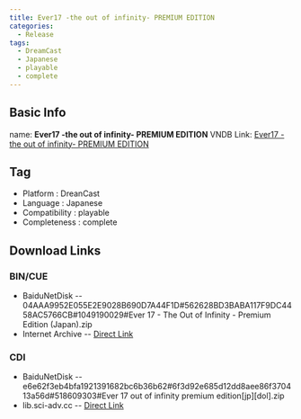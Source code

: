 ```yaml
---
title: Ever17 -the out of infinity- PREMIUM EDITION
categories:
  - Release
tags:
  - DreamCast
  - Japanese
  - playable
  - complete
---
```

## Basic Info

name: **Ever17 -the out of infinity- PREMIUM EDITION**
VNDB Link: [Ever17 -the out of infinity- PREMIUM EDITION](https://vndb.org/r281)

## Tag
 - Platform : DreanCast
 - Language : Japanese
 - Compatibility : playable
 - Completeness : complete

## Download Links
### BIN/CUE
 - BaiduNetDisk
 -- 04AAA9952E055E2E9028B690D7A44F1D#562628BD3BABA117F9DC4458AC5766CB#1049190029#Ever 17 - The Out of Infinity - Premium Edition (Japan).zip
 - Internet Archive
 -- [Direct Link](https://archive.org/download/sega_dreamcast/Ever%2017%20-%20The%20Out%20of%20Infinity%20-%20Premium%20Edition%20%28Japan%29.zip)
### CDI
 - BaiduNetDisk
 -- e6e62f3eb4bfa1921391682bc6b36b62#6f3d92e685d12dd8aee86f370413a56d#518609303#Ever 17 out of infinity premium edition\[jp\]\[dol\].zip
 - lib.sci-adv.cc
 -- [Direct Link](https://pan.mcseekeri.top/api/raw/?path=/K%E7%A4%BE%E6%95%B4%E5%90%88/Ever%2017%20out%20of%20infinity%20premium%20edition%5Bjp%5D%5Bdol%5D.zip)